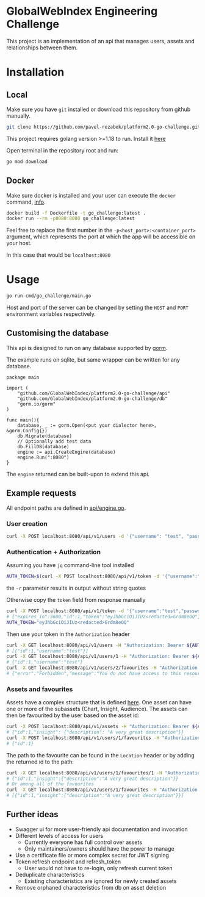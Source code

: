 # GlobalWebIndex Engineering Challenge

This project is an implementation of an api that manages users, assets and relationships between them.


# Installation

## Local

Make sure you have `git` installed or download this repository from github manually.

```sh
git clone https://github.com/pavel-rezabek/platform2.0-go-challenge.git
```

This project requires golang version >=1.18 to run. Install it [here](https://go.dev/dl/)

Open terminal in the repository root and run:
```sh
go mod download
```

## Docker

Make sure docker is installed and your user can execute the `docker` command, [info](https://docs.docker.com/engine/install/linux-postinstall/).

```sh
docker build -f Dockerfile -t go_challenge:latest .
docker run --rm -p8080:8080 go_challenge:latest
```

Feel free to replace the first number in the `-p<host_port>:<container_port>` argument, which represents the port at which the app will be accessible on your host.

In this case that would be `localhost:8080`


# Usage

```sh
go run cmd/go_challenge/main.go
```

Host and port of the server can be changed by setting the `HOST` and `PORT` environment variables respectively.


##  Customising the database

This api is designed to run on any database supported by [gorm](https://gorm.io/docs/write_driver.html).

The example runs on sqlite, but same wrapper can be written for any database.

```golang
package main

import (
	"github.com/GlobalWebIndex/platform2.0-go-challenge/api"
	"github.com/GlobalWebIndex/platform2.0-go-challenge/db"
	"gorm.io/gorm"
)

func main(){
    database, _ := gorm.Open(<put your dialector here>, &gorm.Config{})
    db.Migrate(database)
    // Optionally add test data
    db.FillDB(database)
    engine := api.CreateEngine(database)
    engine.Run(":8080")
}

```

The `engine` returned can be built-upon to extend this api.

## Example requests

All endpoint paths are defined in [api/engine.go](api/engine.go). 

### User creation

```sh
curl -X POST localhost:8080/api/v1/users -d '{"username": "test", "password": "testpass"}'
```

### Authentication + Authorization

Assuming you have `jq` command-line tool installed
```sh
AUTH_TOKEN=$(curl -X POST localhost:8080/api/v1/token -d '{"username":"test","password":"testpass"}' | jq -r '.token')
```
the `-r` parameter results in output without string quotes

Otherwise copy the `token` field from response manually
```sh
curl -X POST localhost:8080/api/v1/token -d '{"username":"test","password":"testpass"}'
# {"expires_in":3600,"id":1,"token":"eyJhbGciOiJIUz<redacted>Grdm8eOQ","token_type":"Bearer"}
AUTH_TOKEN="eyJhbGciOiJIUz<redacted>Grdm8eOQ"
```

Then use your token in the `Authorization` header
```sh
curl -X GET localhost:8080/api/v1/users -H "Authorization: Bearer ${AUTH_TOKEN}"
# [{"id":1,"username":"test"}]
curl -X GET localhost:8080/api/v1/users/1 -H "Authorization: Bearer ${AUTH_TOKEN}"
# {"id":1,"username":"test"}
curl -X GET localhost:8080/api/v1/users/2/favourites -H "Authorization: Bearer ${AUTH_TOKEN}"
# {"error":"Forbidden","message":"You do not have access to this resource."}
```

### Assets and favourites

Assets have a complex structure that is defined [here](api/models.go#L27). 
One asset can have one or more of the subassets (Chart, Insight, Audience). The assets can then be favourited by the user based on the asset id:

```sh
curl -X POST localhost:8080/api/v1/assets -H "Authorization: Bearer ${AUTH_TOKEN}" -d '{"insight": {"description": "A very great description"}}'
# {"id":1,"insight": {"description": "A very great description"}}
curl -X POST localhost:8080/api/v1/users/1/favourites -H "Authorization: Bearer ${AUTH_TOKEN}" -d '{"id": 1}'
# {"id":1}
```

The path to the favourite can be found in the `Location` header or by adding the returned id to the path:

```sh
curl -X GET localhost:8080/api/v1/users/1/favourites/1 -H "Authorization: Bearer ${AUTH_TOKEN}"
# {"id":1,"insight":{"description":"A very great description"}}
# Or among all of the favourites
curl -X GET localhost:8080/api/v1/users/1/favourites -H "Authorization: Bearer ${AUTH_TOKEN}"
# [{"id":1,"insight":{"description":"A very great description"}}]
```


## Further ideas

- Swagger ui for more user-friendly api documentation and invocation
- Different levels of access for users
    - Currently everyone has full control over assets
    - Only maintainers/owners should have the power to manage
- Use a certificate file or more complex secret for JWT signing
- Token refresh endpoint and refresh_token
    - User would not have to re-login, only refresh current token
- Deduplicate characteristics
    - Existing characteristics are ignored for newly created assets
- Remove orphaned characteristics from db on asset deletion

